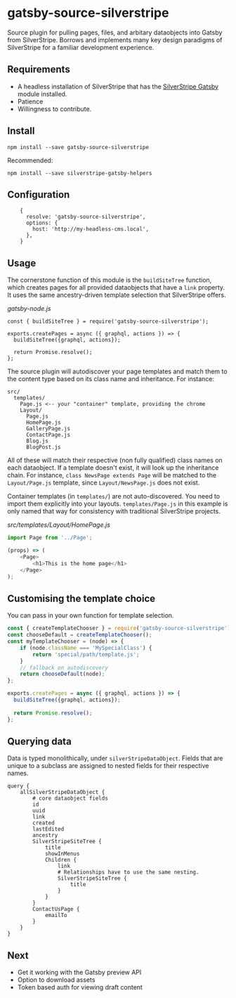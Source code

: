 # gatsby-source-silverstripe

Source plugin for pulling pages, files, and arbitary dataobjects into Gatsby from SilverStripe.
Borrows and implements many key design paradigms of SilverStripe for a familiar
development experience.

## Requirements

* A headless installation of SilverStripe that has the [SilverStripe Gatsby](https://github.com/silverstripe/silverstripe-gatsby) module installed.
* Patience
* Willingness to contribute.

## Install

`npm install --save gatsby-source-silverstripe`

Recommended:

`npm install --save silverstripe-gatsby-helpers`

## Configuration
```
    {
      resolve: 'gatsby-source-silverstripe',
      options: {
        host: 'http://my-headless-cms.local',
      },
    }
```

## Usage

The cornerstone function of this module is the `buildSiteTree` function, 
which creates pages for all provided dataobjects that have a `link` property.
It uses the same ancestry-driven template selection that SilverStripe offers.

*gatsby-node.js*
```
const { buildSiteTree } = require('gatsby-source-silverstripe');

exports.createPages = async ({ graphql, actions }) => {
  buildSiteTree({graphql, actions});
  
  return Promise.resolve();
};
```

The source plugin will autodiscover your page templates and match them to the
content type based on its class name and inheritance. For instance:

```
src/
  templates/
    Page.js <-- your "container" template, providing the chrome
    Layout/
      Page.js
      HomePage.js
      GalleryPage.js
      ContactPage.js
      Blog.js
      BlogPost.js
```

All of these will match their respective (non fully qualified) class names on
each dataobject. If a template doesn't exist, it will look up the inheritance chain.
For instance, `class NewsPage extends Page` will be matched to the `Layout/Page.js` template,
since `Layout/NewsPage.js` does not exist.

Container templates (in `templates/`) are not auto-discovered. You need to import
them explicitly into your layouts. `templates/Page.js` in this example is only
named that way for consistency with traditional SilverStripe projects.


*src/templates/Layout/HomePage.js*
```js
import Page from '../Page';

(props) => (
	<Page>
		<h1>This is the home page</h1>
	</Page>
);
```

## Customising the template choice

You can pass in your own function for template selection.

```js
const { createTemplateChooser } = require('gatsby-source-silverstripe');
const chooseDefault = createTemplateChooser();
const myTemplateChooser = (node) => {
	if (node.className === 'MySpecialClass') {
		return 'special/path/template.js';
	}
	// fallback on autodiscovery
	return chooseDefault(node);
};

exports.createPages = async ({ graphql, actions }) => {
  buildSiteTree({graphql, actions});
  
  return Promise.resolve();
};
```

## Querying data

Data is typed monolithically, under `silverStripeDataObject`. Fields that
are unique to a subclass are assigned to nested fields for their respective
names.

```
query {
	allSilverStripeDataObject {
		# core dataobject fields
		id
		uuid
		link
		created
		lastEdited
		ancestry
		SilverStripeSiteTree {
			title
			showInMenus
			Children {
				link
				# Relationships have to use the same nesting.
				SilverStripeSiteTree {
					title
				}
			}
		}
		ContactUsPage {
			emailTo
		}
	}
}
```

## Next

* Get it working with the Gatsby preview API
* Option to download assets
* Token based auth for viewing draft content


